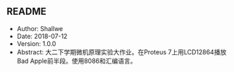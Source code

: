 ## README

- Author: Shallwe
- Date: 2018-07-12
- Version: 1.0.0
- Abstract: 大二下学期微机原理实验大作业。在Proteus 7上用LCD12864播放Bad Apple前半段。使用8086和汇编语言。




